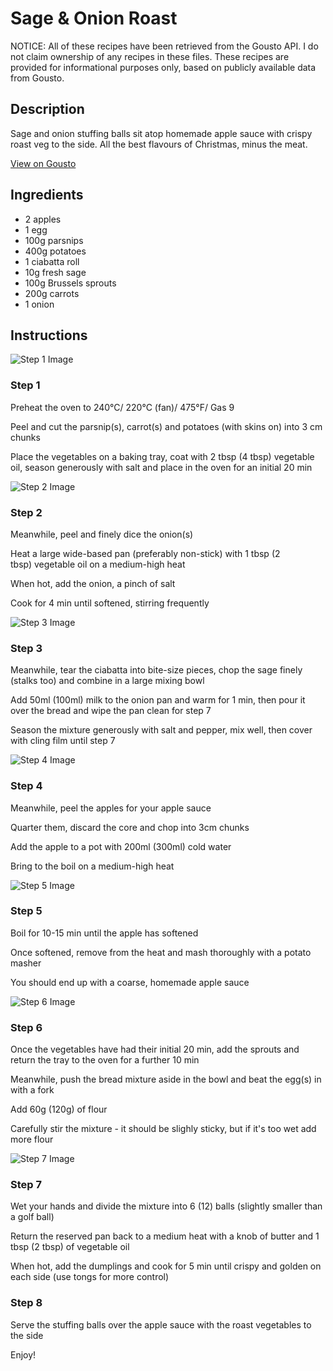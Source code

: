 # Sage & Onion Roast

NOTICE: All of these recipes have been retrieved from the Gousto API. I do not claim ownership of any recipes in these files. These recipes are provided for informational purposes only, based on publicly available data from Gousto.

## Description

Sage and onion stuffing balls sit atop homemade apple sauce with crispy roast veg to the side. All the best flavours of Christmas, minus the meat. 

[View on Gousto](https://www.gousto.co.uk/recipes/cookbook/sage-onion-roast)

## Ingredients

- 2 apples
- 1 egg
- 100g parsnips
- 400g potatoes
- 1 ciabatta roll
- 10g fresh sage
- 100g Brussels sprouts
- 200g carrots
- 1 onion

## Instructions

![Step 1 Image](https://production-media.gousto.co.uk/cms/recipe-step-image/463.-step1-x200.jpg)

### Step 1

Preheat the oven to&nbsp;240&deg;C/ 220&deg;C (fan)/ 475&deg;F/ Gas 9


Peel and cut the parsnip<span class="text-danger">(s)</span>, carrot<span class="text-danger">(s)</span> and potatoes (with skins on) into 3 cm chunks


Place the vegetables on a baking tray, coat with 2 tbsp<span class="text-danger"> (4 tbsp)</span> vegetable oil, season generously with salt and place in the oven for an initial 20 min

![Step 2 Image](https://production-media.gousto.co.uk/cms/recipe-step-image/463.-step2-x200.jpg)

### Step 2

Meanwhile, peel and finely dice the onion<span class="text-danger">(s) </span>


Heat a large wide-based pan (preferably non-stick) with 1 tbsp <span class="text-danger">(2 tbsp)</span>&nbsp;vegetable oil on a medium-high heat


When hot, add the onion, a pinch of salt


Cook for 4 min until softened, stirring frequently

![Step 3 Image](https://production-media.gousto.co.uk/cms/recipe-step-image/463.-step3-x200.jpg)

### Step 3

Meanwhile, tear the ciabatta into bite-size pieces, chop the sage finely (stalks too) and combine in a large mixing bowl


Add 50ml<span class="text-danger"> (100ml)</span>&nbsp;milk to the onion pan and warm for 1 min, then pour it over the bread and wipe the pan clean for step 7


Season the mixture generously with salt and pepper, mix well, then cover with cling film until step 7&nbsp;

![Step 4 Image](https://production-media.gousto.co.uk/cms/recipe-step-image/463.-step4-x200.jpg)

### Step 4

Meanwhile, peel the apples for your apple sauce


Quarter them, discard the core and chop into 3cm chunks


Add the apple to a pot with 200ml<span class="text-danger"> (300ml)</span> cold water


Bring to the boil on a medium-high heat

![Step 5 Image](https://production-media.gousto.co.uk/cms/recipe-step-image/463.-step5-x200.jpg)

### Step 5

Boil for 10-15 min until the apple has softened


Once softened, remove from the heat and mash thoroughly with a potato masher


You should end up with a coarse, homemade apple sauce

![Step 6 Image](https://production-media.gousto.co.uk/cms/recipe-step-image/463.-step6-x200.jpg)

### Step 6

Once the vegetables have had their initial 20 min, add the sprouts and return the tray to the oven for a further 10 min


Meanwhile, push the bread mixture aside in the bowl and beat the egg<span class="text-danger">(s)</span> in with a fork


Add 60g <span class="text-danger">(120g)</span> of flour&nbsp;


Carefully stir the mixture - it should be slighly sticky, but if it's too wet add more flour

![Step 7 Image](https://production-media.gousto.co.uk/cms/recipe-step-image/463.-step7-x200.jpg)

### Step 7

Wet your hands and divide the mixture into 6 <span class="text-danger">(12)</span> balls (slightly smaller than a golf ball)


Return the reserved pan back to a medium heat with a knob of butter and 1 tbsp <span class="text-danger">(2 tbsp)</span> of vegetable oil


When hot, add the dumplings and cook for 5 min until crispy and golden on each side (use tongs for more control)

### Step 8

Serve the stuffing balls over the apple sauce with the roast vegetables to the side


Enjoy!

